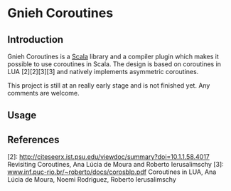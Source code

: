 Gnieh Coroutines
================

Introduction
------------

Gnieh Coroutines is a [Scala][1] library and a compiler plugin which makes it possible to use coroutines in Scala.
The design is based on coroutines in LUA [2][2][3][3] and natively implements asymmetric coroutines.

This project is still at an really early stage and is not finished yet. Any comments are welcome.

Usage
-----

References
----------

[1]: http://www.scala-lang.org
[2]: http://citeseerx.ist.psu.edu/viewdoc/summary?doi=10.1.1.58.4017 Revisiting Coroutines, Ana Lúcia de Moura and Roberto Ierusalimschy
[3]: www.inf.puc-rio.br/~roberto/docs/corosblp.pdf Coroutines in LUA, Ana Lúcia de Moura, Noemi Rodriguez, Roberto Ierusalimschy
